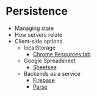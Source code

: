 # Persistence

* Managing state
* How servers relate
* Client-side options
    * localStorage
        * [Chrome Resources tab](https://developer.chrome.com/devtools/docs/resources)
    * Google Spreadsheet
        * [Sheetsee](http://jlord.github.io/sheetsee.js/)
    * Backends as a service
        * [Firebase](https://www.firebase.com/)
        * [Parse](https://parse.com)
